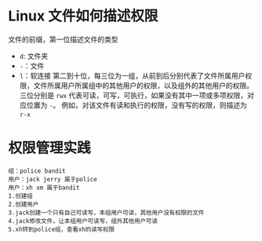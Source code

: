 # Linux 文件如何描述权限
文件的前缀，第一位描述文件的类型
+ `d`: 文件夹
+ `-`：文件
+ `l`：软连接
第二到十位，每三位为一组，从前到后分别代表了文件所属用户权限，文件所属用户所属组中的其他用户的权限，以及组外的其他用户的权限。
三位分别是 `rwx` 代表可读，可写，可执行，如果没有其中一项或多项权限，对应位置为 `-`。
例如，对该文件有读和执行的权限，没有写的权限，则描述为 `r-x`

# 权限管理实践
```
组：police bandit
用户：jack jerry 属于police
用户：xh xm 属于bandit
1.创建组
2.创建用户
3.jack创建一个只有自己可读写，本组用户可读，其他用户没有权限的文件
4.jack修改文件，让本组用户可读写，组外其他用户可读
5.xh转到police组，查看xh的读写权限
```